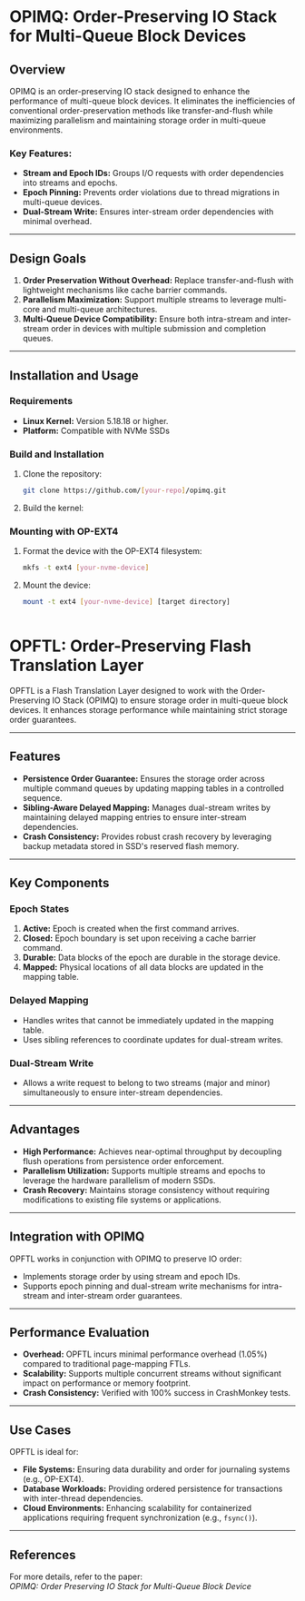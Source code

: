 # OPIMQ: Order-Preserving IO Stack for Multi-Queue Block Devices

## Overview
OPIMQ is an order-preserving IO stack designed to enhance the performance of multi-queue block devices. It eliminates the inefficiencies of conventional order-preservation methods like transfer-and-flush while maximizing parallelism and maintaining storage order in multi-queue environments.

### Key Features:
- **Stream and Epoch IDs:** Groups I/O requests with order dependencies into streams and epochs.
- **Epoch Pinning:** Prevents order violations due to thread migrations in multi-queue devices.
- **Dual-Stream Write:** Ensures inter-stream order dependencies with minimal overhead.


---

## Design Goals
1. **Order Preservation Without Overhead:** Replace transfer-and-flush with lightweight mechanisms like cache barrier commands.
2. **Parallelism Maximization:** Support multiple streams to leverage multi-core and multi-queue architectures.
3. **Multi-Queue Device Compatibility:** Ensure both intra-stream and inter-stream order in devices with multiple submission and completion queues.

---

## Installation and Usage

### Requirements
- **Linux Kernel:** Version 5.18.18 or higher.
- **Platform:** Compatible with NVMe SSDs

### Build and Installation
1. Clone the repository:
   ```bash
   git clone https://github.com/[your-repo]/opimq.git
2. Build the kernel:

### Mounting with OP-EXT4
1. Format the device with the OP-EXT4 filesystem:
   ```bash
   mkfs -t ext4 [your-nvme-device]
   ```
2. Mount the device:
   ```bash
   mount -t ext4 [your-nvme-device] [target directory]



# OPFTL: Order-Preserving Flash Translation Layer

OPFTL is a Flash Translation Layer designed to work with the Order-Preserving IO Stack (OPIMQ) to ensure storage order in multi-queue block devices. It enhances storage performance while maintaining strict storage order guarantees.

---

## Features

- **Persistence Order Guarantee:** Ensures the storage order across multiple command queues by updating mapping tables in a controlled sequence.
- **Sibling-Aware Delayed Mapping:** Manages dual-stream writes by maintaining delayed mapping entries to ensure inter-stream dependencies.
- **Crash Consistency:** Provides robust crash recovery by leveraging backup metadata stored in SSD's reserved flash memory.

---

## Key Components

### Epoch States
1. **Active:** Epoch is created when the first command arrives.
2. **Closed:** Epoch boundary is set upon receiving a cache barrier command.
3. **Durable:** Data blocks of the epoch are durable in the storage device.
4. **Mapped:** Physical locations of all data blocks are updated in the mapping table.

### Delayed Mapping
- Handles writes that cannot be immediately updated in the mapping table.
- Uses sibling references to coordinate updates for dual-stream writes.

### Dual-Stream Write
- Allows a write request to belong to two streams (major and minor) simultaneously to ensure inter-stream dependencies.

---

## Advantages

- **High Performance:** Achieves near-optimal throughput by decoupling flush operations from persistence order enforcement.
- **Parallelism Utilization:** Supports multiple streams and epochs to leverage the hardware parallelism of modern SSDs.
- **Crash Recovery:** Maintains storage consistency without requiring modifications to existing file systems or applications.

---

## Integration with OPIMQ

OPFTL works in conjunction with OPIMQ to preserve IO order:
- Implements storage order by using stream and epoch IDs.
- Supports epoch pinning and dual-stream write mechanisms for intra-stream and inter-stream order guarantees.

---

## Performance Evaluation

- **Overhead:** OPFTL incurs minimal performance overhead (1.05%) compared to traditional page-mapping FTLs.
- **Scalability:** Supports multiple concurrent streams without significant impact on performance or memory footprint.
- **Crash Consistency:** Verified with 100% success in CrashMonkey tests.

---

## Use Cases

OPFTL is ideal for:
- **File Systems:** Ensuring data durability and order for journaling systems (e.g., OP-EXT4).
- **Database Workloads:** Providing ordered persistence for transactions with inter-thread dependencies.
- **Cloud Environments:** Enhancing scalability for containerized applications requiring frequent synchronization (e.g., `fsync()`).

---

## References

For more details, refer to the paper:  
*OPIMQ: Order Preserving IO Stack for Multi-Queue Block Device*


